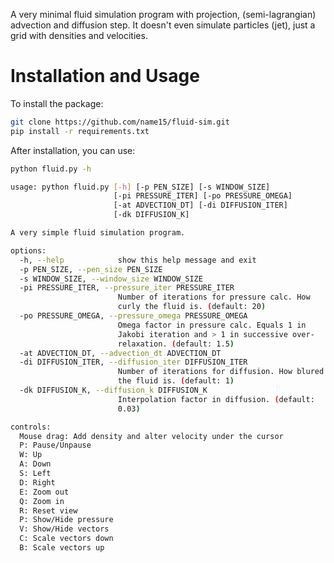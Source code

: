 A very minimal fluid simulation program with projection, (semi-lagrangian) advection and diffusion step. It doesn't even simulate particles (jet), just a grid with densities and velocities.

# Installation and Usage
To install the package:
```bash
git clone https://github.com/name15/fluid-sim.git
pip install -r requirements.txt
```

After installation, you can use:
```bash
python fluid.py -h

usage: python fluid.py [-h] [-p PEN_SIZE] [-s WINDOW_SIZE]
                       [-pi PRESSURE_ITER] [-po PRESSURE_OMEGA]
                       [-at ADVECTION_DT] [-di DIFFUSION_ITER]
                       [-dk DIFFUSION_K]

A very simple fluid simulation program.

options:
  -h, --help            show this help message and exit
  -p PEN_SIZE, --pen_size PEN_SIZE
  -s WINDOW_SIZE, --window_size WINDOW_SIZE
  -pi PRESSURE_ITER, --pressure_iter PRESSURE_ITER
                        Number of iterations for pressure calc. How     
                        curly the fluid is. (default: 20)
  -po PRESSURE_OMEGA, --pressure_omega PRESSURE_OMEGA
                        Omega factor in pressure calc. Equals 1 in      
                        Jakobi iteration and > 1 in successive over-    
                        relaxation. (default: 1.5)
  -at ADVECTION_DT, --advection_dt ADVECTION_DT
  -di DIFFUSION_ITER, --diffusion_iter DIFFUSION_ITER
                        Number of iterations for diffusion. How blured  
                        the fluid is. (default: 1)
  -dk DIFFUSION_K, --diffusion_k DIFFUSION_K
                        Interpolation factor in diffusion. (default:    
                        0.03)

controls:
  Mouse drag: Add density and alter velocity under the cursor
  P: Pause/Unpause
  W: Up
  A: Down
  S: Left
  D: Right
  E: Zoom out
  Q: Zoom in
  R: Reset view
  P: Show/Hide pressure
  V: Show/Hide vectors
  C: Scale vectors down
  B: Scale vectors up
```